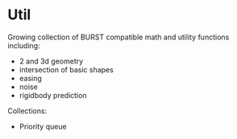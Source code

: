 # Util
Growing collection of BURST compatible math and utility functions including:

- 2 and 3d geometry
- intersection of basic shapes
- easing
- noise
- rigidbody prediction

Collections:

- Priority queue 